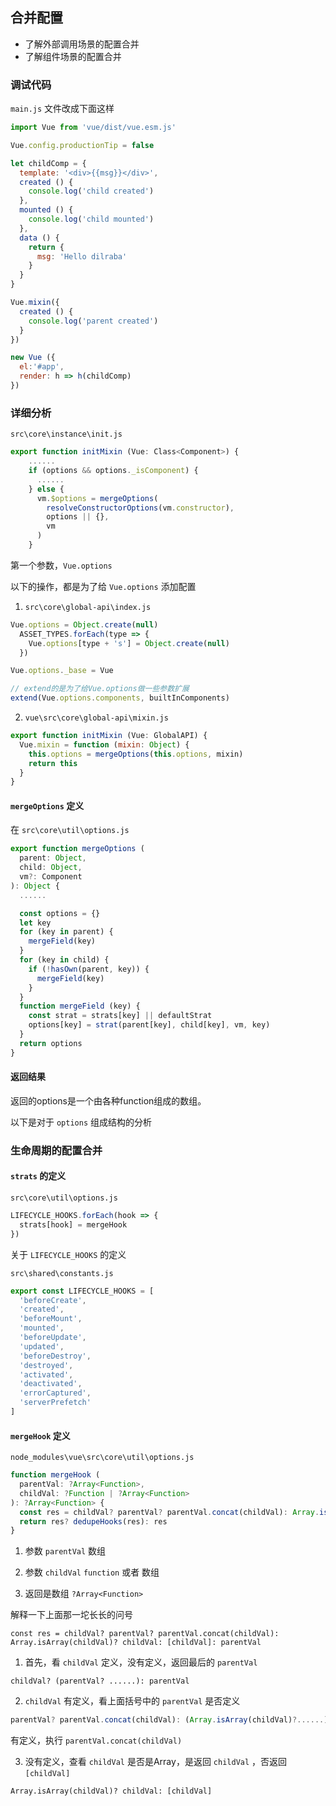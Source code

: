 ## 合并配置

- 了解外部调用场景的配置合并
- 了解组件场景的配置合并

### 调试代码

`main.js` 文件改成下面这样

```js
import Vue from 'vue/dist/vue.esm.js'

Vue.config.productionTip = false

let childComp = {
  template: '<div>{{msg}}</div>',
  created () {
    console.log('child created')
  },
  mounted () {
    console.log('child mounted')
  },
  data () {
    return {
      msg: 'Hello dilraba'
    }
  }
}

Vue.mixin({
  created () {
    console.log('parent created')
  }
})

new Vue ({
  el:'#app', 
  render: h => h(childComp)
})
```

### 详细分析

`src\core\instance\init.js`

```js
export function initMixin (Vue: Class<Component>) {
	......
	if (options && options._isComponent) {
      ......
    } else {
      vm.$options = mergeOptions(
        resolveConstructorOptions(vm.constructor),
        options || {},
        vm
      )
    }
```

第一个参数，`Vue.options` 

以下的操作，都是为了给 `Vue.options` 添加配置

1. `src\core\global-api\index.js`

```js
Vue.options = Object.create(null)
  ASSET_TYPES.forEach(type => {
    Vue.options[type + 's'] = Object.create(null)
  })

Vue.options._base = Vue

// extend的是为了给Vue.options做一些参数扩展
extend(Vue.options.components, builtInComponents)
```

2. `vue\src\core\global-api\mixin.js`

```js
export function initMixin (Vue: GlobalAPI) {
  Vue.mixin = function (mixin: Object) {
    this.options = mergeOptions(this.options, mixin)
    return this
  }
}
```



#### `mergeOptions` 定义

在 `src\core\util\options.js`

```js
export function mergeOptions (
  parent: Object,
  child: Object,
  vm?: Component
): Object {
  ......

  const options = {}
  let key
  for (key in parent) {
    mergeField(key)
  }
  for (key in child) {
    if (!hasOwn(parent, key)) {
      mergeField(key)
    }
  }
  function mergeField (key) {
    const strat = strats[key] || defaultStrat
    options[key] = strat(parent[key], child[key], vm, key)
  }
  return options
}
```

#### 返回结果

返回的options是一个由各种function组成的数组。

以下是对于 `options` 组成结构的分析

### 生命周期的配置合并

#### `strats` 的定义

`src\core\util\options.js`

```js
LIFECYCLE_HOOKS.forEach(hook => {
  strats[hook] = mergeHook
})
```

关于 `LIFECYCLE_HOOKS` 的定义

`src\shared\constants.js`

```js
export const LIFECYCLE_HOOKS = [
  'beforeCreate',
  'created',
  'beforeMount',
  'mounted',
  'beforeUpdate',
  'updated',
  'beforeDestroy',
  'destroyed',
  'activated',
  'deactivated',
  'errorCaptured',
  'serverPrefetch'
]
```

#### `mergeHook` 定义

`node_modules\vue\src\core\util\options.js`

```js
function mergeHook (
  parentVal: ?Array<Function>,
  childVal: ?Function | ?Array<Function>
): ?Array<Function> {
  const res = childVal? parentVal? parentVal.concat(childVal): Array.isArray(childVal)? childVal: [childVal]: parentVal
  return res? dedupeHooks(res): res
}
```

1. 参数 `parentVal` 数组

2. 参数 `childVal` `function` 或者 数组
3. 返回是数组 `?Array<Function>`

解释一下上面那一坨长长的问号

```
const res = childVal? parentVal? parentVal.concat(childVal): Array.isArray(childVal)? childVal: [childVal]: parentVal
```

1. 首先，看 `childVal` 定义，没有定义，返回最后的 `parentVal`

```
childVal? (parentVal? ......): parentVal
```

2. `childVal` 有定义，看上面括号中的 `parentVal` 是否定义

```js
parentVal? parentVal.concat(childVal): (Array.isArray(childVal)?......)
```

有定义，执行 `parentVal.concat(childVal)`

3. 没有定义，查看 `childVal` 是否是Array，是返回 `childVal` ，否返回 `[childVal]`

```
Array.isArray(childVal)? childVal: [childVal]
```

